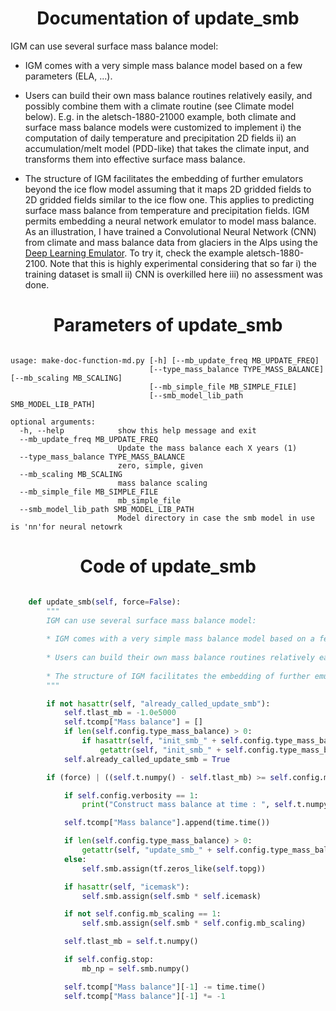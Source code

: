 

### <h1 align="center" id="title"> Documentation of update_smb </h1>



IGM can use several surface mass balance model:

* IGM comes with a very simple mass balance model based on a few parameters (ELA, ...). 

* Users can build their own mass balance routines relatively easily, and possibly combine them with a climate routine (see Climate model below). E.g. in the aletsch-1880-21000 example, both climate and surface mass balance models were customized to implement i) the computation of daily temperature and precipitation 2D fields ii) an accumulation/melt model (PDD-like) that takes the climate input, and transforms them into effective surface mass balance.

* The structure of IGM facilitates the embedding of further emulators beyond the ice flow model assuming that it maps 2D gridded fields to 2D gridded fields similar to the ice flow one. This applies to predicting surface mass balance from temperature and precipitation fields. IGM permits embedding a neural network emulator to model mass balance. As an illustration, I have trained a Convolutional Neural Network (CNN) from climate and mass balance data from glaciers in the Alps using the [Deep Learning Emulator](https://github.com/jouvetg/dle). To try it, check the example aletsch-1880-2100. Note that this is highly experimental considering that so far i) the training dataset is small ii) CNN is overkilled here iii) no assessment was done.



### <h1 align="center" id="title"> Parameters of update_smb </h1>


``` 

usage: make-doc-function-md.py [-h] [--mb_update_freq MB_UPDATE_FREQ]
                               [--type_mass_balance TYPE_MASS_BALANCE] [--mb_scaling MB_SCALING]
                               [--mb_simple_file MB_SIMPLE_FILE]
                               [--smb_model_lib_path SMB_MODEL_LIB_PATH]

optional arguments:
  -h, --help            show this help message and exit
  --mb_update_freq MB_UPDATE_FREQ
                        Update the mass balance each X years (1)
  --type_mass_balance TYPE_MASS_BALANCE
                        zero, simple, given
  --mb_scaling MB_SCALING
                        mass balance scaling
  --mb_simple_file MB_SIMPLE_FILE
                        mb_simple_file
  --smb_model_lib_path SMB_MODEL_LIB_PATH
                        Model directory in case the smb model in use is 'nn'for neural netowrk
``` 



### <h1 align="center" id="title"> Code of update_smb </h1>


```python 

    def update_smb(self, force=False):
        """
        IGM can use several surface mass balance model:
        
        * IGM comes with a very simple mass balance model based on a few parameters (ELA, ...). 
        
        * Users can build their own mass balance routines relatively easily, and possibly combine them with a climate routine (see Climate model below). E.g. in the aletsch-1880-21000 example, both climate and surface mass balance models were customized to implement i) the computation of daily temperature and precipitation 2D fields ii) an accumulation/melt model (PDD-like) that takes the climate input, and transforms them into effective surface mass balance.
        
        * The structure of IGM facilitates the embedding of further emulators beyond the ice flow model assuming that it maps 2D gridded fields to 2D gridded fields similar to the ice flow one. This applies to predicting surface mass balance from temperature and precipitation fields. IGM permits embedding a neural network emulator to model mass balance. As an illustration, I have trained a Convolutional Neural Network (CNN) from climate and mass balance data from glaciers in the Alps using the [Deep Learning Emulator](https://github.com/jouvetg/dle). To try it, check the example aletsch-1880-2100. Note that this is highly experimental considering that so far i) the training dataset is small ii) CNN is overkilled here iii) no assessment was done.
        """

        if not hasattr(self, "already_called_update_smb"):
            self.tlast_mb = -1.0e5000
            self.tcomp["Mass balance"] = []
            if len(self.config.type_mass_balance) > 0:
                if hasattr(self, "init_smb_" + self.config.type_mass_balance):
                    getattr(self, "init_smb_" + self.config.type_mass_balance)()
            self.already_called_update_smb = True

        if (force) | ((self.t.numpy() - self.tlast_mb) >= self.config.mb_update_freq):

            if self.config.verbosity == 1:
                print("Construct mass balance at time : ", self.t.numpy())

            self.tcomp["Mass balance"].append(time.time())

            if len(self.config.type_mass_balance) > 0:
                getattr(self, "update_smb_" + self.config.type_mass_balance)()
            else:
                self.smb.assign(tf.zeros_like(self.topg))

            if hasattr(self, "icemask"):
                self.smb.assign(self.smb * self.icemask)

            if not self.config.mb_scaling == 1:
                self.smb.assign(self.smb * self.config.mb_scaling)

            self.tlast_mb = self.t.numpy()

            if self.config.stop:
                mb_np = self.smb.numpy()

            self.tcomp["Mass balance"][-1] -= time.time()
            self.tcomp["Mass balance"][-1] *= -1

``` 

